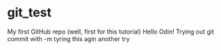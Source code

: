 # git_test
My first GitHub repo (well, first for this tutorial)
Hello Odin!
Trying out git commit with -m
tyring this agin
another try